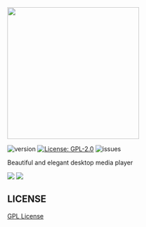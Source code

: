<img src="https://github.com/carbonplayer/carbon/blob/master/icons/logo.png" width='300px' />

![version](https://img.shields.io/github/package-json/v/carbonplayer/carbon) [![License: GPL-2.0](https://img.shields.io/github/license/carbonplayer/carbon)](https://opensource.org/licenses/GPL-2.0) ![issues](https://img.shields.io/github/issues/carbonplayer/carbon)

Beautiful and elegant desktop media player

<img src="https://github.com/carbonplayer/carbon/blob/master/icons/carbon_preview_1.png" />

<img src="https://github.com/carbonplayer/carbon/blob/master/icons/carbon_preview_2.png" />

## LICENSE
[GPL License](https://github.com/carbonplayer/carbon/blob/master/LICENSE)
